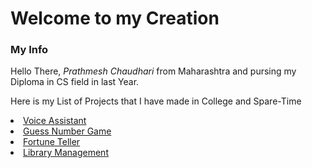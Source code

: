 <h1>Welcome to my Creation</h1>
<h3>My Info</h3>
<p>Hello There, <i>Prathmesh Chaudhari</i> from Maharashtra and pursing my Diploma in CS field in last Year.</p>
<p>Here is my List of Projects that I have made in College and Spare-Time</p>
<table>
  <li><a href = "https://github.com/prathmesh-Chaudhari05/Project-List/tree/main/Voice-Assistant">Voice Assistant</a></li>
  <li><a href = "https://github.com/prathmesh-Chaudhari05/Project-List/tree/main/Guess-Number">Guess Number Game</a></li>
  <li><a href = "https://github.com/prathmesh-Chaudhari05/Project-List/tree/main/Fortune-Teller">Fortune Teller</a></li>
  <li><a href = "https://github.com/prathmesh-Chaudhari05/Project-List/tree/main/Library-Management">Library Management</a></li>
  
  
</table>
